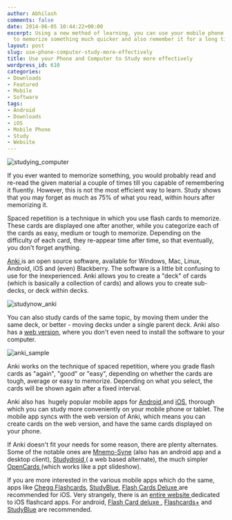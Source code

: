 ```yaml
---
author: Abhilash
comments: false
date: 2014-06-05 10:44:22+00:00
excerpt: Using a new method of learning, you can use your mobile phone and your computer
  to memorize something much quicker and also remember it for a long time.
layout: post
slug: use-phone-computer-study-more-effectively
title: Use your Phone and Computer to Study more effectively
wordpress_id: 610
categories:
- Downloads
- Featured
- Mobile
- Software
tags:
- Android
- Downloads
- iOS
- Mobile Phone
- Study
- Website
---
```


![studying_computer](https://techcovered.github.io/images/studying_computer.jpg)

If you ever wanted to memorize something, you would probably read and re-read the given material a couple of times till you capable of remembering it fluently. However, this is not the most efficient way to learn. Study shows that you may forget as much as 75% of what you read, within hours after memorizing it.

Spaced repetition is a technique in which you use flash cards to memorize. These cards are displayed one after another, while you categorize each of the cards as easy, medium or tough to memorize. Depending on the difficulty of each card, they re-appear time after time, so that eventually, you don't forget anything.

[Anki ](http://ankisrs.net/)is an open source software, available for Windows, Mac, Linux, Android, iOS and (even) Blackberry. The software is a little bit confusing to use for the inexperienced. Anki allows you to create a "deck" of cards (which is basically a collection of cards) and allows you to create sub-decks, or deck within decks.

![studynow_anki](https://techcovered.github.io/images/studynow_anki.png)

You can also study cards of the same topic, by moving them under the same deck, or better - moving decks under a single parent deck. Anki also has a [web version](https://ankiweb.net/), where you don't even need to install the software to your computer.

![anki_sample](https://techcovered.github.io/images/anki_sample.png)

Anki works on the technique of spaced repetition, where you grade flash cards as "again", "good" or "easy", depending on whether the cards are tough, average or easy to memorize. Depending on what you select, the cards will be shown again after a fixed interval.

Anki also has  hugely popular mobile apps for [Android ](https://play.google.com/store/apps/details?id=com.ichi2.anki)and [iOS](https://itunes.apple.com/us/app/ankisrs/id373493387?mt=8), thorough which you can study more conveniently on your mobile phone or tablet. The mobile app syncs with the web version of Anki, which means you can create cards on the web version, and have the same cards displayed on your phone.

If Anki doesn't fit your needs for some reason, there are plenty alternates. Some of the notable ones are [Mnemo-Syne](http://mnemosyne-proj.org/download-mnemosyne.php) (also has an android app and a desktop client), [Studydroid ](http://studydroid.com/)( a web based alternate), the much simpler [OpenCards ](http://opencards.info/)(which works like a ppt slideshow).

If you are more interested in the various mobile apps which do the same, apps like [Chegg Flashcards](https://itunes.apple.com/US/app/id495398975), [StudyBlue](https://itunes.apple.com/US/app/id323887414?mt=8), [Flash Cards Deluxe ](https://itunes.apple.com/US/app/id307840670)are recommended for iOS. Very strangely, there is an [entire website ](http://www.flashcardapps.info/)dedicated to iOS flashcard apps. For android, [Flash Card deluxe ](https://play.google.com/store/apps/details?id=com.orangeorapple.flashcards), [Flashcards+](https://play.google.com/store/apps/details?id=com.allen.flashcardsfree) and [StudyBlue](https://play.google.com/store/apps/details?id=com.studyblue) are recommended.
